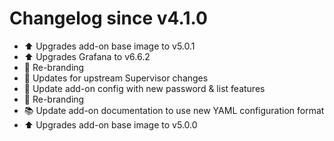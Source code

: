 # Changelog since v4.1.0
- :arrow_up: Upgrades add-on base image to v5.0.1 
- :arrow_up: Upgrades Grafana to v6.6.2 
- :hammer: Re-branding 
- :hammer: Updates for upstream Supervisor changes 
- :hammer: Update add-on config with new password & list features 
- :hammer: Re-branding 
- :books: Update add-on documentation to use new YAML configuration format 
- :arrow_up: Upgrades add-on base image to v5.0.0 
